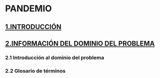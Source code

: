 # PANDEMIO
## [1.INTRODUCCIÓN]('./introduccion.md')
## [2.INFORMACIÓN DEL DOMINIO DEL PROBLEMA]('./dominio_del_problema')
### 2.1 Introducción al dominio del problema
### 2.2 Glosario de términos
